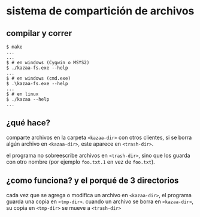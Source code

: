 sistema de compartición de archivos
===================================


compilar y correr
-----------------

	$ make
	...
	...
	$ # en windows (Cygwin o MSYS2)
	$ ./kazaa-fs.exe --help
	...
	$ # en windows (cmd.exe)
	$ .\kazaa-fs.exe --help
	...
	$ # en linux
	$ ./kazaa --help
	...


¿qué hace?
----------

comparte archivos en la carpeta `<kazaa-dir>` con otros clientes,
si se borra algún archivo en `<kazaa-dir>`, este aparece en `<trash-dir>`.

el programa no sobreescribe archivos en `<trash-dir>`, sino que los
guarda con otro nombre (por ejemplo `foo.txt.1` en vez de `foo.txt`).


¿como funciona? y el porqué de 3 directorios
--------------------------------------------

cada vez que se agrega o modifica un archivo en `<kazaa-dir>`, el programa
guarda una copia en `<tmp-dir>`. cuando un archivo se borra en `<kazaa-dir>`,
su copia en `<tmp-dir>` se mueve a `<trash-dir>`
